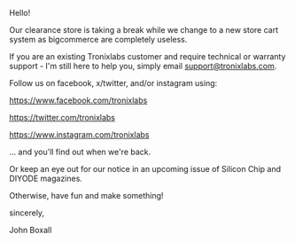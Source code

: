 Hello!

Our clearance store is taking a break while we change to a new store cart system as bigcommerce are completely useless. 

If you are an existing Tronixlabs customer and require technical or warranty support - I'm still here to help you, simply email support@tronixlabs.com.

Follow us on facebook, x/twitter, and/or instagram using:

https://www.facebook.com/tronixlabs

https://twitter.com/tronixlabs

https://www.instagram.com/tronixlabs

... and you'll find out when we're back. 

Or keep an eye out for our notice in an upcoming issue of Silicon Chip and DIYODE magazines. 

Otherwise, have fun and make something!

sincerely,

John Boxall
